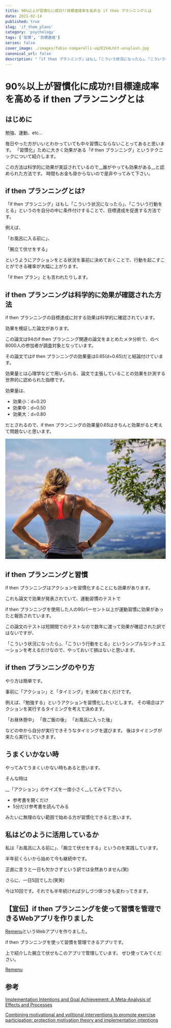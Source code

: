 ```yaml
---
title: 90%以上が習慣化に成功?!目標達成率を高める if then プランニングとは
date: 2021-02-14
published: true
slag: 'if_them_plans'
category: 'psychology'
tags: ['習慣', '目標達成']
series: false
cover_image: ./images/fabio-comparelli-uq2E2V4LhCY-unsplash.jpg
canonical_url: false
description: "「if then プランニング」はもし「こういう状況になったら」、「こういう行動をとる」というのを自分の中に条件付けすることで、目標達成を促進する方法です。例えば、「お風呂に入る前に」、「腕立て伏せをする」というようにアクションをとる状況を事前に決めておくことで、行動を起こすことができる確率が大幅に上がります。「if then プラン」とも言われたりします。"
---
```

# 90%以上が習慣化に成功?!目標達成率を高める if then プランニングとは
## はじめに
勉強、運動、etc...

毎日やった方がいいとわかっていても中々習慣にならないことってあると思います。
「習慣化」ために大きく効果がある「if then プランニング」というテクニックについて紹介します。

この方法は科学的に効果が実証されているので__誰がやっても効果がある__と認められた方法です。
時間もお金も掛からないので是非やってみて下さい。

## if then プランニングとは?

「if then プランニング」はもし「こういう状況になったら」、「こういう行動をとる」というのを自分の中に条件付けすることで、目標達成を促進する方法です。

例えば、

「お風呂に入る前に」、

「腕立て伏せをする」

というようにアクションをとる状況を事前に決めておくことで、行動を起こすことができる確率が大幅に上がります。

「if then プラン」とも言われたりします。

## if then プランニングは科学的に効果が確認された方法

if then プランニングの目標達成に対する効果は科学的に確認されています。

効果を検証した論文があります。

この論文は94のif then プランニング関連の論文をまとめたメタ分析で、のべ8000人の参加者が調査対象となっています。

その論文ではif then プランニングの効果量は0.65(d=0.65)だと結論付けています。

効果量とは心理学などで用いられる、論文で主張していることの効果を計測する世界的に認められた指標です。

効果量は、

* 効果小：d=0.20
* 効果中：d=0.50
* 効果大：d=0.80

だとされるので、if then プランニングの効果量0.65はきちんと効果がると考えて問題ないと思います。

![Image](./images/morgan-sarkissian-tFaJOKVC2J0-unsplash.jpg)

## if then プランニングと習慣
if then プランニングはアクションを習慣化することにも効果があります。

これも論文で効果が発表されていて、運動習慣のテストで

if then プランニングを使用した人の90パーセント以上が運動習慣に効果があったと報告されています。

この論文のテストは短期間でのテストなので数年に渡って効果が確認された訳ではないですが、

「こういう状況になったら」、「こういう行動をとる」というシンプルなシチュエーションを考えるだけなので、やっておいて損はないと思います。

## if then プランニングのやり方
やり方は簡単です。

事前に「アクション」と「タイミング」を決めておくだけです。

例えば、「勉強する」というアクションを習慣化したいとします。
その場合はアクションを実行するタイミングを考えて決めます。

「お昼休憩中」
「夜ご飯の後」
「お風呂に入った後」

などの中から自分が実行できそうなタイミングを選びます。
後はタイミングが来たら実行していきます。

## うまくいかない時
やってみてうまくいかない時もあると思います。

そんな時は

__「アクション」のサイズを一度小さく__してみて下さい。

* 参考書を開くだけ
* 5分だけ参考書を読んでみる

みたいに無理のない範囲で始める方が習慣化できると思います。

## 私はどのように活用しているか

私は「お風呂に入る前に」、「腕立て伏せをする」というのを実践しています。

半年前くらいから始めて今も継続中です。

正直に言うと一日も欠かさずという訳では全然ありません(笑)

さらに、一日5回でした(笑笑)

今は10回です。それでも半年続ければ少しづつ体つきも変わってきます。



## 【宣伝】if then プランニングを使って習慣を管理できるWebアプリを作りました

[Remenu](https://remenu.app/ja)というWebアプリを作りました。

if then プランニングを使って習慣を管理できるアプリです。

上で紹介した腕立て伏せもこのアプリで管理しています。
ぜひ使ってみてください。

[Remenu](https://remenu.app/ja)

## 参考
[Implementation Intentions and Goal Achievement: A Meta-Analysis of Effects and Processes](https://www.researchgate.net/publication/37367696_Implementation_Intentions_and_Goal_Achievement_A_Meta-Analysis_of_Effects_and_Processes)

[Combining motivational and volitional interventions to promote exercise participation: protection motivation theory and implementation intentions](https://pubmed.ncbi.nlm.nih.gov/14596707/)